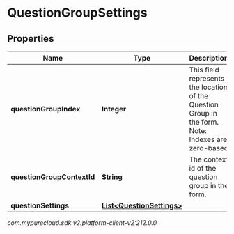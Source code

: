 # QuestionGroupSettings


## Properties

| Name | Type | Description | Notes |
| ------------ | ------------- | ------------- | ------------- |
| **questionGroupIndex** | **Integer** | This field represents the location of the Question Group in the form. Note: Indexes are zero-based |  [optional] |
| **questionGroupContextId** | **String** | The context id of the question group in the form. |  [optional] |
| **questionSettings** | [**List&lt;QuestionSettings&gt;**](QuestionSettings) |  |  [optional] |




_com.mypurecloud.sdk.v2:platform-client-v2:212.0.0_
